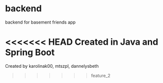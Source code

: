 # backend

backend for basement friends app

<<<<<<< HEAD
Created in Java and Spring Boot
=======
Created by karolinak00, mtszpl, dannelysbeth
>>>>>>> feature_2
